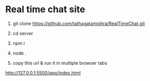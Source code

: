 # Real time chat site

1.    git clone https://github.com/tathagatamishra/RealTimeChat.git

2.    cd server

3.    npm i

4.    node .

5.    copy this url & run it in multiple browser tabs

http://127.0.0.1:5500/app/index.html